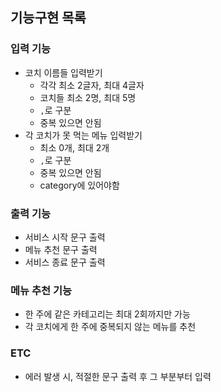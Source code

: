 ## 기능구현 목록
### 입력 기능
- 코치 이름들 입력받기
  - 각각 최소 2글자, 최대 4글자
  - 코치들 최소 2명, 최대 5명
  - `,`로 구분
  - 중복 있으면 안됨
- 각 코치가 못 먹는 메뉴 입력받기
  - 최소 0개, 최대 2개
  - `,`로 구분
  - 중복 있으면 안됨
  - category에 있어야함

### 출력 기능
- 서비스 시작 문구 출력
- 메뉴 추천 문구 출력
- 서비스 종료 문구 출력

### 메뉴 추천 기능
- 한 주에 같은 카테고리는 최대 2회까지만 가능
- 각 코치에게 한 주에 중복되지 않는 메뉴를 추천

### ETC
- 에러 발생 시, 적절한 문구 출력 후 그 부분부터 입력